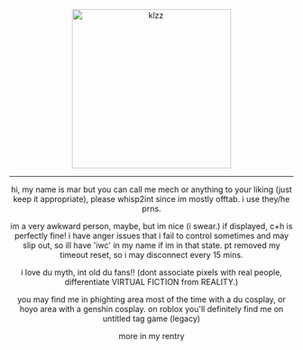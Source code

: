 <div align="center">
	<img width="282" alt="klzz" src="https://github.com/user-attachments/assets/6f099004-3182-4454-ba9a-0ede1a40b07d">
</div>

---

<p align="center">
  hi, my name is mar but you can call me mech or anything to your liking (just keep it appropriate), please whisp2int since im mostly offtab. i use they/he prns.

<p align="center"> 
  im a very awkward person, maybe, but im nice (i swear.) if displayed, c+h is perfectly fine! i have anger issues that i fail to control sometimes and may slip out, so ill have 'iwc' in my name if im in that state. pt removed my timeout reset, so i may disconnect every 15 mins.

<p align="center">
  i love du myth, int old du fans!! (dont associate pixels with real people, differentiate VIRTUAL FICTION from REALITY.) 

<p align="center">
  you may find me in phighting area most of the time with a du cosplay, or hoyo area with a genshin cosplay. on roblox you'll definitely find me on untitled tag game (legacy)

<p align="center">
  more in my rentry
